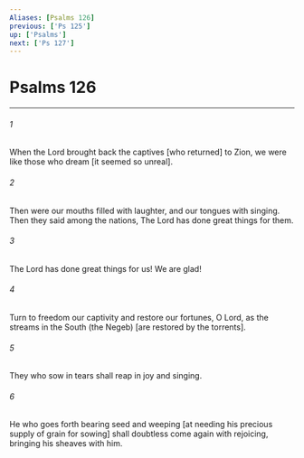 ```yaml
---
Aliases: [Psalms 126]
previous: ['Ps 125']
up: ['Psalms']
next: ['Ps 127']
---
```

# Psalms 126

***














###### 1 






When the Lord brought back the captives [who returned] to Zion, we were like those who dream [it seemed so unreal]. 













###### 2 






Then were our mouths filled with laughter, and our tongues with singing. Then they said among the nations, The Lord has done great things for them. 













###### 3 






The Lord has done great things for us! We are glad! 













###### 4 






Turn to freedom our captivity and restore our fortunes, O Lord, as the streams in the South (the Negeb) [are restored by the torrents]. 













###### 5 






They who sow in tears shall reap in joy and singing. 













###### 6 






He who goes forth bearing seed and weeping [at needing his precious supply of grain for sowing] shall doubtless come again with rejoicing, bringing his sheaves with him.
